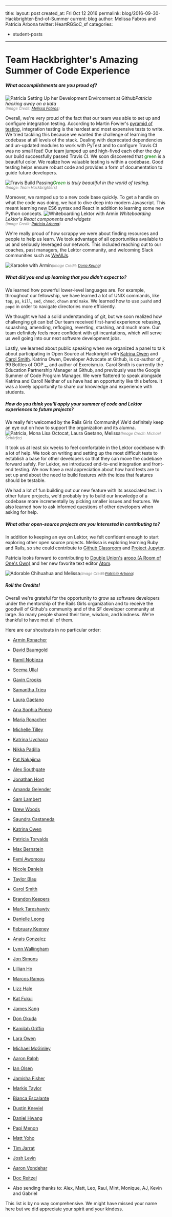 ---
 title:
 layout: post
 created_at: Fri Oct 12 2016
 permalink: blog/2016-09-30-Hackbrighter-End-of-Summer
 current: blog
 author: Melissa Fabros and Patricia Arbona
 twitter: HeartRGSoC_sf
 categories:
 - student-posts
 ---
 # Team Hackbrighter's Amazing Summer of Code Experience

 ##### *What accomplishments are you proud of?*
 ![Patricia Setting Up her Development Environment at Github](/img/blog/2016/hackbrighters_patricia_setup.jpg)<i>Patricia hacking away on a kata</i><br><font color="grey"><small><i>(Image Credit: <a href="https://www.linkedin.com/in/melissa-fabros-5a1b35b">Melissa Fabros</a>)</i></small></font>

 Overall, we're very proud of the fact that our team was able to set up and configure integration testing. According to Martin Fowler's [pyramid of testing](http://martinfowler.com/bliki/TestPyramid.html), integration testing is the hardest and most expensive tests to write. We tried tackling this because we wanted the challenge of learning the codebase at all levels of the stack. Dealing with deprecated dependencies and un-updated modules to work with PyTest and to configure Travis CI was no small feat! Our team jumped up and high-fived each other the day our build successfully passed Travis CI. We soon discovered that <font color="green">green</font> is a beautiful color. We realize how valuable testing is within a codebase. Good testing helps ensure robust code and provides a form of documentation to guide future developers.

 ![Travis Build Passing](/img/blog/2016/hackbrighters_build_passing.png)<i><font color="green">Green </font>is truly beautiful in the world of testing.</i>
<small><i><br><font color="grey">(Image: Team Hackbrighters)</i></small></font>



 Moreover, we ramped up to a new code base quickly. To get a handle on what the code was doing, we had to dive deep into modern Javascript. This meant learning new ES6 syntax and React in addition to learning some new Python concepts. 
 ![Whiteboarding Lektor with Armin](/img/blog/2016/hackbrighters_Lektor_whiteboarding.jpg)
 <i>Whiteboarding Lektor's React components and widgets</i><br><font color="grey">
 <small><i>(Image Credit: <a href="https://www.twitter.com/patricia_arbona">Patricia Arbona</a>)</i></small></font>

 We're really proud of how scrappy we were about finding resources and people to help us learn. We took advantage of all opportunities available to us and seriously leveraged our network. This included reaching out to our coaches, past managers, the Lektor community, and welcoming Slack communities such as [WeAllJs](http://wealljs.org/).

 ![Karaoke with Armin](/img/blog/2016/hackbrighters_karaoke.jpg)<font color="grey"><small><i>(Image Credit: <a href="https://www.linkedin.com/in/doriakeung">Doria Keung</a>)</i></small></font>

 ##### *What did you end up learning that you didn't expect to?*

 We learned how powerful lower-level languages are. For example, throughout our fellowship, we have learned a lot of UNIX commands, like `top`, `ps`, `kill`, `sed`, `chmod`, `chown` and `make`. We learned how to use `pushd` and `popd` in order to navigate directories more efficiently.

 We thought we had a solid understanding of git, but we soon realized how challenging git can be! Our team received first-hand experience rebasing, squashing, amending, refloging, reverting, stashing, and much more. Our team definitely feels more confident with git incantations, which will serve us well going into our next software development jobs.

 Lastly, we learned about public speaking when we organized a panel to talk about participating in Open Source at Hackbright with [Katrina Owen](http://www.kytrinyx.com/) and [Carol Smith](http://www.fossygirl.com/). Katrina Owen, Developer Advocate at Github, is co-author of _ 99 Bottles of OOP _, and author of Exercism.io. Carol Smith is currently the Education Partnership Manager at Github, and previously was the Google Summer of Code Program Manager. We were flattered to speak alongside Katrina and Carol! Neither of us have had an opportunity like this before. It was a lovely opportunity to share our knowledge and experience with students.


 ##### *How do you think you'll apply your summer of code and Lektor experiences to future projects?*

We really felt welcomed by the Rails Girls Community! We'd definitely keep an eye out on how to support the organization and its alumna.  ![Patricia, Mona Lisa Octocat, Laura Gaetano, Melissa](/img/blog/2016/hackbrighters_mona_lisa.jpg)<font color="grey"><small><i>(Image Credit: Michael Schärfer)</i></small></font>

 It took us at least six weeks to feel comfortable in the Lektor codebase with a lot of help. We took on writing and setting up the most difficult tests to establish a base for other developers so that they can move the codebase forward safely. For Lektor, we introduced end-to-end integration and front-end testing.  We now have a real appreciation about how hard tests are to set up and about the need to build features with the idea that features should be testable.

 We had a lot of fun building out our new feature with its associated test. In other future projects, we'd probably try to build our knowledge of a codebase more incrementally by picking smaller issues and features. We also learned how to ask informed questions of other developers when asking for help.  

 ##### *What other open-source projects are you interested in contributing to?*

 In addition to keeping an eye on Lektor, we felt confident enough to start exploring other open source projects. 
 Melissa is exploring learning Ruby and Rails, so she could contribute to [Github Classroom](https://classroom.github.com/) and [Project Jupyter](http://jupyter.org/).

 Patricia looks forward to contributing to [Double Union's](www.doubleunion.org) [arooo (A Room of One's Own)](https://www.github.com/DoubleUnion/arooo) and her new favorite text editor [Atom](https://github.com/atom).

![Adorable Chihuahua and Melissa](/img/blog/2016/hackbrighters_chihuahua_melissa.jpg)<font color="grey"><small><i>(Image Credit:<a href="https://www.twitter.com/patricia_arbona">Patricia Arbona</a>)</i></small></font>


 ##### *Roll the Credits!*
 Overall we're grateful for the opportunity to grow as software developers under the mentorship of the Rails Girls organization and to receive the goodwill of Github's community and of the SF developer community at large. So many people shared their time, wisdom, and kindness. We're thankful to have met all of them. 

 Here are our shoutouts in no particular order:

 *   [Armin Ronacher](http://lucumr.pocoo.org/about/)
 *   [David Baumgold](https://www.davidbaumgold.com/)
 *   [Ramil Nobleza](https://www.ramencodes.com/)
 *   [Seema Ullal](http://www.seemaullal.com/)
 *   [Gavin Crooks](http://threeplusone.com/gec/)
 *   [Samantha Trieu](https://www.linkedin.com/in/ssstrieu)
 *   [Laura Gaetano](https://twitter.com/alicetragedy)
 *   [Ana Sophia Pinero](https://twitter.com/anasofiapinho)
 *   [Maria Ronacher](https://twitter.com/megabulldog2)
 *   [Michelle Tilley](https://twitter.com/BinaryMuse)
 *   [Katrina Uychaco](https://twitter.com/kuychaco)
 *   [Nikka Padilla](https://github.com/nixpad)
 *   [Pat Nakajima](https://github.com/pmn)
 *   [Alex Southgate](http://2ndrategeniuses.com/)
 *   [Jonathan Hoyt](https://github.com/jonmagic)
 *   [Amanda Gelender](https://twitter.com/agelender)
 *   [Sam Lambert](https://twitter.com/isamlambert)
 *   [Drew Woods](https://twitter.com/dreww)
 *   [Saundra Castaneda](https://internships.github.com/2016/engineering/saundra-castaneda/)
 *   [Katrina Owen](https://twitter.com/kytrinyx)
 *   [Patricia Torvalds](https://internships.github.com/2016/engineering/patricia-torvalds/)
 *   [Max Bernstein](https://internships.github.com/2016/engineering/max-bernstein/)
 *   [Femi Awomosu](https://internships.github.com/2016/product/femi-awomosu/)
 *   [Nicole Daniels](https://internships.github.com/2016/engineering/nicole-daniels/)
 *   [Taylor Blau](https://internships.github.com/2016/git%20ecosystem/taylor-blau/)
 *   [Carol Smith](https://twitter.com/fossygrl)
 *   [Brandon Keepers](https://twitter.com/bkeepers)
 *   [Mark Tareshawty](https://marktareshawty.com/)
 *   [Danielle Leong](https://twitter.com/tsunamino)
 *   [February Keeney](https://twitter.com/ihavenotea)
 *   [Anais Gonzalez](https://github.com/anaisFTW)
 *   [Lynn Wallingham](http://lynn.io/)
 *   [Jon Simons](https://github.com/simonsj)
 *   [Lillian Ho](https://twitter.com/lillianho)
 *   [Marcos Ramos](https://www.linkedin.com/in/malanramos)
 *   [Lizz Hale](https://twitter.com/__LizzHale__)
 *   [Kat Fukui](http://katfukui.com/about/)
 *   [James Kang](http://jeejkang.com/)
 *   [Don Okuda](http://donokuda.com/)
 *   [Kamilah Griffin](https://www.linkedin.com/in/kamilah-griffin-6190b939)
 *   [Lara Owen](https://www.linkedin.com/in/larakowen)
 *   [Michael McGinley](https://www.linkedin.com/in/michaelqmcginley)
 *   [Aaron Ralph](https://github.com/imgonnarelph)
 *   [Ian Olsen](https://github.com/iolsen)
 *   [Jamisha Fisher](https://twitter.com/jamfish728)
 *   [Markis Taylor](https://www.markistaylor.com/)
 *   [Bianca Escalante](https://twitter.com/biancacreating)
 *   [Dustin Kneviel](https://twitter.com/eveldk)
 *   [Daniel Hwang](https://github.com/gnawhleinad)
 *   [Papi Menon](https://twitter.com/papimenon)
 *   [Matt Yoho](http://mattyoho.com/)
 *   [Tim Jarrat](https://twitter.com/LeftSaidTim)
 *   [Josh Levin](https://twitter.com/thejosh)
 *   [Aaron Vondehar](https://twitter.com/avh4)
 *   [Doc Reitzel](https://www.ministryofvelocity.com/team/)

 *   Also sending thanks to: Alex, Matt, Leo, Raul, Mint, Monique, AJ, Kevin and Gabriel

 This list is by no way comprehensive. We might have missed your name here but we did appreciate your spirit and your kindess.

